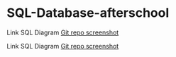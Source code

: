 # SQL-Database-afterschool

Link SQL Diagram [Git repo screenshot](https://github.com/armandaskalu/SQL-Database-afterschool/blob/main/Diagram.pdf)

Link SQL Diagram [Git repo screenshot](https://github.com/armandaskalu/SQL-Database-afterschool/blob/main/afterschool.sql)
